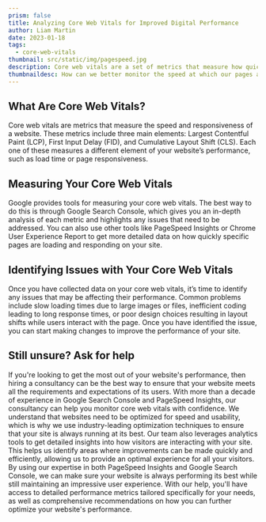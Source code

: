 ```yaml
---
prism: false
title: Analyzing Core Web Vitals for Improved Digital Performance 
author: Liam Martin
date: 2023-01-18
tags:
  - core-web-vitals
thumbnail: src/static/img/pagespeed.jpg
description: Core web vitals are a set of metrics that measure how quickly and efficiently a website is loading and responding. By identifying any potential issues with these metrics, you can make changes to improve the performance of your website. Let’s look at what core web vitals are and how you can identify any issues with them. 
thumbnaildesc: How can we better monitor the speed at which our pages are loading?
---
```


## What Are Core Web Vitals?

Core web vitals are metrics that measure the speed and responsiveness of a website. These metrics include three main elements: Largest Contentful Paint (LCP), First Input Delay (FID), and Cumulative Layout Shift (CLS). Each one of these measures a different element of your website’s performance, such as load time or page responsiveness.

## Measuring Your Core Web Vitals

Google provides tools for measuring your core web vitals. The best way to do this is through Google Search Console, which gives you an in-depth analysis of each metric and highlights any issues that need to be addressed. You can also use other tools like PageSpeed Insights or Chrome User Experience Report to get more detailed data on how quickly specific pages are loading and responding on your site.

## Identifying Issues with Your Core Web Vitals

Once you have collected data on your core web vitals, it’s time to identify any issues that may be affecting their performance. Common problems include slow loading times due to large images or files, inefficient coding leading to long response times, or poor design choices resulting in layout shifts while users interact with the page. Once you have identified the issue, you can start making changes to improve the performance of your site.

## Still unsure? Ask for help

If you're looking to get the most out of your website's performance, then hiring a consultancy can be the best way to ensure that your website meets all the requirements and expectations of its users. With more than a decade of experience in Google Search Console and PageSpeed Insights, our consultancy can help you monitor core web vitals with confidence. We understand that websites need to be optimized for speed and usability, which is why we use industry-leading optimization techniques to ensure that your site is always running at its best. Our team also leverages analytics tools to get detailed insights into how visitors are interacting with your site. This helps us identify areas where improvements can be made quickly and efficiently, allowing us to provide an optimal experience for all your visitors. By using our expertise in both PageSpeed Insights and Google Search Console, we can make sure your website is always performing its best while still maintaining an impressive user experience. With our help, you'll have access to detailed performance metrics tailored specifically for your needs, as well as comprehensive recommendations on how you can further optimize your website's performance.
